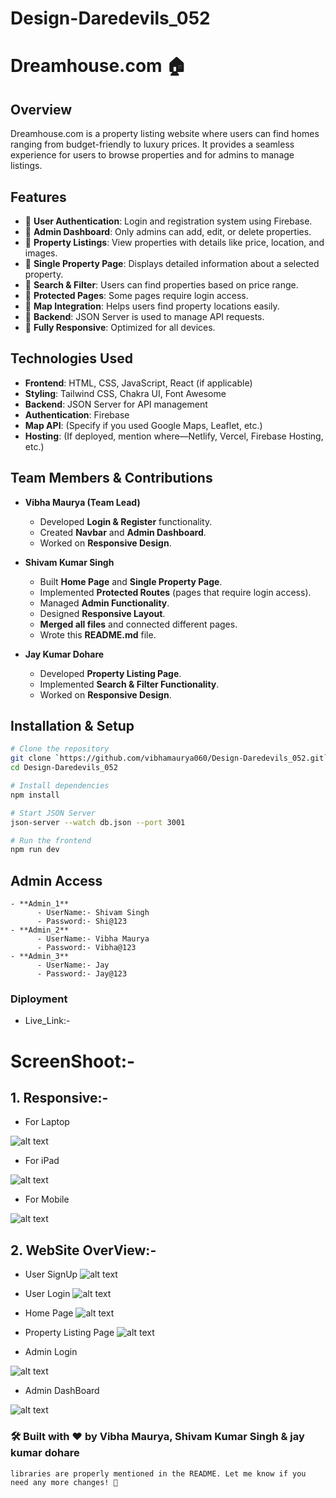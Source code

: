 ﻿# Design-Daredevils_052
# Dreamhouse.com 🏠

## Overview
Dreamhouse.com is a property listing website where users can find homes ranging from budget-friendly to luxury prices. It provides a seamless experience for users to browse properties and for admins to manage listings.

## Features
- 🔹 **User Authentication**: Login and registration system using Firebase.
- 🔹 **Admin Dashboard**: Only admins can add, edit, or delete properties.
- 🔹 **Property Listings**: View properties with details like price, location, and images.
- 🔹 **Single Property Page**: Displays detailed information about a selected property.
- 🔹 **Search & Filter**: Users can find properties based on price range.
- 🔹 **Protected Pages**: Some pages require login access.
- 🔹 **Map Integration**: Helps users find property locations easily.
- 🔹 **Backend**: JSON Server is used to manage API requests.
- 🔹 **Fully Responsive**: Optimized for all devices.

## Technologies Used
- **Frontend**: HTML, CSS, JavaScript, React (if applicable)
- **Styling**: Tailwind CSS, Chakra UI, Font Awesome
- **Backend**: JSON Server for API management
- **Authentication**: Firebase
- **Map API**: (Specify if you used Google Maps, Leaflet, etc.)
- **Hosting**: (If deployed, mention where—Netlify, Vercel, Firebase Hosting, etc.)

## Team Members & Contributions
- **Vibha Maurya (Team Lead)**
  - Developed **Login & Register** functionality.
  - Created **Navbar** and **Admin Dashboard**.
  - Worked on **Responsive Design**.

- **Shivam Kumar Singh**
  - Built **Home Page** and **Single Property Page**.
  - Implemented **Protected Routes** (pages that require login access).
  - Managed **Admin Functionality**.
  - Designed **Responsive Layout**.
  - **Merged all files** and connected different pages.
  - Wrote this **README.md** file.

- **Jay Kumar Dohare**
  - Developed **Property Listing Page**.
  - Implemented **Search & Filter Functionality**.
  - Worked on **Responsive Design**.

## Installation & Setup
```bash
# Clone the repository
git clone `https://github.com/vibhamaurya060/Design-Daredevils_052.git`
cd Design-Daredevils_052

# Install dependencies
npm install

# Start JSON Server
json-server --watch db.json --port 3001

# Run the frontend
npm run dev
```

## Admin Access

```
- **Admin_1**
      - UserName:- Shivam Singh
      - Password:- Shi@123
- **Admin_2**
      - UserName:- Vibha Maurya
      - Password:- Vibha@123
- **Admin_3**
      - UserName:- Jay
      - Password:- Jay@123

```
### Diployment

- Live_Link:- 

# ScreenShoot:- 
## 1. Responsive:-
- For Laptop
  
![alt text](image-2.png)

- For iPad
  
![alt text](image.png)

- For Mobile
  
![alt text](image-1.png)

## 2. WebSite OverView:-

- User SignUp
![alt text](image-6.png)

- User Login
![alt text](image-5.png)

- Home Page
![alt text](image-7.png)

- Property Listing Page
![alt text](image-8.png)

- Admin Login

![alt text](image-3.png)

- Admin DashBoard
  
![alt text](image-4.png)

### 🛠 Built with ❤️ by Vibha Maurya, Shivam Kumar Singh & jay kumar dohare
```
libraries are properly mentioned in the README. Let me know if you need any more changes! 🚀
```
